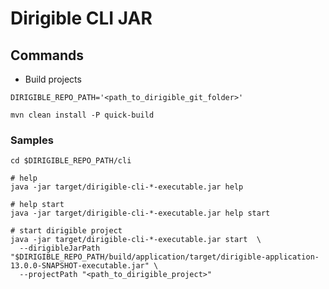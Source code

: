 # Dirigible CLI JAR

## Commands

- Build projects

```shell
DIRIGIBLE_REPO_PATH='<path_to_dirigible_git_folder>'

mvn clean install -P quick-build
```

### Samples

```shell
cd $DIRIGIBLE_REPO_PATH/cli

# help
java -jar target/dirigible-cli-*-executable.jar help

# help start
java -jar target/dirigible-cli-*-executable.jar help start

# start dirigible project
java -jar target/dirigible-cli-*-executable.jar start  \
  --dirigibleJarPath "$DIRIGIBLE_REPO_PATH/build/application/target/dirigible-application-13.0.0-SNAPSHOT-executable.jar" \
  --projectPath "<path_to_dirigible_project>"
```
